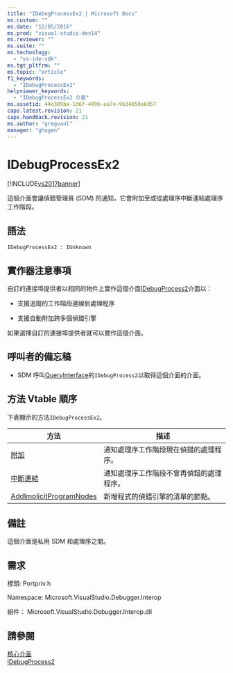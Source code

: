 ```yaml
---
title: "IDebugProcessEx2 | Microsoft Docs"
ms.custom: ""
ms.date: "12/05/2016"
ms.prod: "visual-studio-dev14"
ms.reviewer: ""
ms.suite: ""
ms.technology: 
  - "vs-ide-sdk"
ms.tgt_pltfrm: ""
ms.topic: "article"
f1_keywords: 
  - "IDebugProcessEx2"
helpviewer_keywords: 
  - "IDebugProcessEx2 介面"
ms.assetid: 44e309ba-1d6f-499b-aa7e-9b34858a6d57
caps.latest.revision: 21
caps.handback.revision: 21
ms.author: "gregvanl"
manager: "ghogen"
---
```

# IDebugProcessEx2
[!INCLUDE[vs2017banner](../../../code-quality/includes/vs2017banner.md)]

這個介面會讓偵錯管理員 \(SDM\) 的通知，它會附加至或從處理序中斷連結處理序工作階段。  
  
## 語法  
  
```  
IDebugProcessEx2 : IUnknown  
```  
  
## 實作器注意事項  
 自訂的連接埠提供者以相同的物件上實作這個介面[IDebugProcess2](../../../extensibility/debugger/reference/idebugprocess2.md)介面以：  
  
-   支援追蹤的工作階段連線到處理程序  
  
-   支援自動附加跨多個偵錯引擎  
  
 如果選擇自訂的連接埠提供者就可以實作這個介面。  
  
## 呼叫者的備忘稿  
  
-   SDM 呼叫[QueryInterface](/visual-cpp/atl/queryinterface)的`IDebugProcess2`以取得這個介面的介面。  
  
## 方法 Vtable 順序  
 下表顯示的方法`IDebugProcessEx2`。  
  
|方法|描述|  
|--------|--------|  
|[附加](../../../extensibility/debugger/reference/idebugprocessex2-attach.md)|通知處理序工作階段現在偵錯的處理程序。|  
|[中斷連結](../../../extensibility/debugger/reference/idebugprocessex2-detach.md)|通知處理序工作階段不會再偵錯的處理程序。|  
|[AddImplicitProgramNodes](../../../extensibility/debugger/reference/idebugprocessex2-addimplicitprogramnodes.md)|新增程式的偵錯引擎的清單的節點。|  
  
## 備註  
 這個介面是私用 SDM 和處理序之間。  
  
## 需求  
 標頭: Portpriv.h  
  
 Namespace: Microsoft.VisualStudio.Debugger.Interop  
  
 組件： Microsoft.VisualStudio.Debugger.Interop.dll  
  
## 請參閱  
 [核心介面](../../../extensibility/debugger/reference/core-interfaces.md)   
 [IDebugProcess2](../../../extensibility/debugger/reference/idebugprocess2.md)